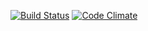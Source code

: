 [![Build Status](https://travis-ci.org/hanranti/wepa-ratebeer-public.png)](https://travis-ci.org/hanranti/wepa-ratebeer)
[![Code Climate](https://codeclimate.com/github/hanranti/wepa-ratebeer-public.png)](https://codeclimate.com/github/hanranti/wepa-ratebeer)
